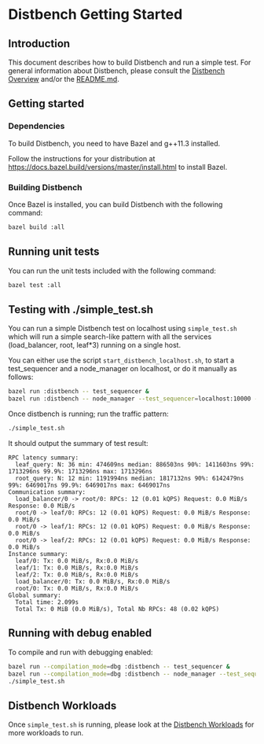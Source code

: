 # Distbench Getting Started

## Introduction

This document describes how to build Distbench and run a simple test.
For general information about Distbench, please consult the
[Distbench Overview](quick-overview.md) and/or the [README.md](../README.md).

## Getting started

### Dependencies

To build Distbench, you need to have Bazel and g++11.3 installed.

Follow the instructions for your distribution at
<https://docs.bazel.build/versions/master/install.html> to install Bazel.

### Building Distbench

Once Bazel is installed, you can build Distbench with the following command:
```bash
bazel build :all
```

## Running unit tests

You can run the unit tests included with the following command:

```bash
bazel test :all
```

## Testing with ./simple\_test.sh

You can run a simple Distbench test on localhost using `simple_test.sh` which
will run a simple search-like pattern with all the services (load\_balancer,
root, leaf\*3) running on a single host.

You can either use the script `start_distbench_localhost.sh`,
to start a test\_sequencer and a node\_manager on localhost, or do it
manually as follows:
```bash
bazel run :distbench -- test_sequencer &
bazel run :distbench -- node_manager --test_sequencer=localhost:10000 --port=9999 &
```

Once distbench is running; run the traffic pattern:
```bash
./simple_test.sh
```

It should output the summary of test result:
```
RPC latency summary:
  leaf_query: N: 36 min: 474609ns median: 886503ns 90%: 1411603ns 99%: 1713296ns 99.9%: 1713296ns max: 1713296ns
  root_query: N: 12 min: 1191994ns median: 1817132ns 90%: 6142479ns 99%: 6469017ns 99.9%: 6469017ns max: 6469017ns
Communication summary:
  load_balancer/0 -> root/0: RPCs: 12 (0.01 kQPS) Request: 0.0 MiB/s Response: 0.0 MiB/s
  root/0 -> leaf/0: RPCs: 12 (0.01 kQPS) Request: 0.0 MiB/s Response: 0.0 MiB/s
  root/0 -> leaf/1: RPCs: 12 (0.01 kQPS) Request: 0.0 MiB/s Response: 0.0 MiB/s
  root/0 -> leaf/2: RPCs: 12 (0.01 kQPS) Request: 0.0 MiB/s Response: 0.0 MiB/s
Instance summary:
  leaf/0: Tx: 0.0 MiB/s, Rx:0.0 MiB/s
  leaf/1: Tx: 0.0 MiB/s, Rx:0.0 MiB/s
  leaf/2: Tx: 0.0 MiB/s, Rx:0.0 MiB/s
  load_balancer/0: Tx: 0.0 MiB/s, Rx:0.0 MiB/s
  root/0: Tx: 0.0 MiB/s, Rx:0.0 MiB/s
Global summary:
  Total time: 2.099s
  Total Tx: 0 MiB (0.0 MiB/s), Total Nb RPCs: 48 (0.02 kQPS)
```

## Running with debug enabled

To compile and run with debugging enabled:

```bash
bazel run --compilation_mode=dbg :distbench -- test_sequencer &
bazel run --compilation_mode=dbg :distbench -- node_manager --test_sequencer=localhost:10000 --port=9999 &
./simple_test.sh
```

## Distbench Workloads

Once `simple_test.sh` is running, please look at the
[Distbench Workloads](workloads/README.md) for more workloads to run.
